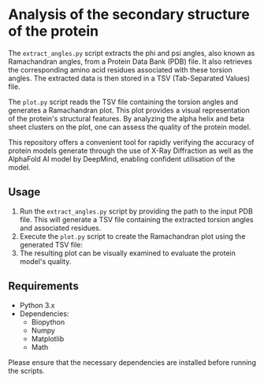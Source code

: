 # Analysis of the secondary structure of the protein

The `extract_angles.py` script extracts the phi and psi angles, also known as Ramachandran angles, from a Protein Data Bank (PDB) file. It also retrieves the corresponding amino acid residues associated with these torsion angles. The extracted data is then stored in a TSV (Tab-Separated Values) file.

The `plot.py` script reads the TSV file containing the torsion angles and generates a Ramachandran plot. This plot provides a visual representation of the protein's structural features. By analyzing the alpha helix and beta sheet clusters on the plot, one can assess the quality of the protein model.

This repository offers a convenient tool for rapidly verifying the accuracy of protein models generate through the use of X-Ray Diffraction as well as the AlphaFold AI model by DeepMind, enabling confident utilisation of the model.

## Usage

1. Run the `extract_angles.py` script by providing the path to the input PDB file. This will generate a TSV file containing the extracted torsion angles and associated residues.
2. Execute the `plot.py` script to create the Ramachandran plot using the generated TSV file:
3. The resulting plot can be visually examined to evaluate the protein model's quality.

## Requirements

- Python 3.x
- Dependencies:
  - Biopython
  - Numpy 
  - Matplotlib 
  - Math

Please ensure that the necessary dependencies are installed before running the scripts.


